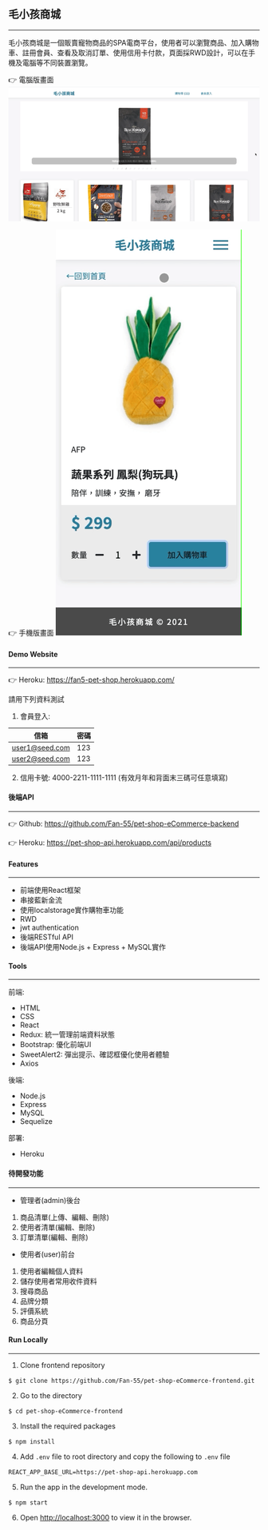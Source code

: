 ## 毛小孩商城
---
毛小孩商城是一個販賣寵物商品的SPA電商平台，使用者可以瀏覽商品、加入購物車、註冊會員、查看及取消訂單、使用信用卡付款，頁面採RWD設計，可以在手機及電腦等不同裝置瀏覽。

👉 電腦版畫面
![](/screenshots/v2-pc.gif)

👉 手機版畫面
![](/screenshots/v2-m.gif)

#### Demo Website
---
👉 Heroku: https://fan5-pet-shop.herokuapp.com/

請用下列資料測試
1. 會員登入:

| 信箱 | 密碼 |
| ------ | ------ |
| user1@seed.com | 123|
| user2@seed.com | 123|

2. 信用卡號: 4000-2211-1111-1111 (有效月年和背面末三碼可任意填寫)

#### 後端API
---
👉 Github: https://github.com/Fan-55/pet-shop-eCommerce-backend

👉 Heroku: https://pet-shop-api.herokuapp.com/api/products
#### Features
---
- 前端使用React框架
- 串接藍新金流
- 使用localstorage實作購物車功能
- RWD
- jwt authentication
- 後端RESTful API
- 後端API使用Node.js + Express + MySQL實作

#### Tools
---
 前端: 
- HTML
- CSS
- React
- Redux: 統一管理前端資料狀態
- Bootstrap: 優化前端UI
- SweetAlert2: 彈出提示、確認框優化使用者體驗
- Axios

後端:
- Node.js
- Express
- MySQL
- Sequelize

部署:
- Heroku

#### 待開發功能
---
- 管理者(admin)後台  
1. 商品清單(上傳、編輯、刪除)
2. 使用者清單(編輯、刪除)
3. 訂單清單(編輯、刪除)

- 使用者(user)前台
1. 使用者編輯個人資料
2. 儲存使用者常用收件資料
3. 搜尋商品
4. 品牌分類
5. 評價系統
6. 商品分頁

#### Run Locally
---
1. Clone frontend repository
```
$ git clone https://github.com/Fan-55/pet-shop-eCommerce-frontend.git
```
2. Go to the directory 
```
$ cd pet-shop-eCommerce-frontend
```
3. Install the required packages 
```
$ npm install
```
4. Add `.env` file to root directory and copy the following to `.env` file
```
REACT_APP_BASE_URL=https://pet-shop-api.herokuapp.com
```
5. Run the app in the development mode. 
```
$ npm start
```
6. Open [http://localhost:3000](http://localhost:3000) to view it in the browser.